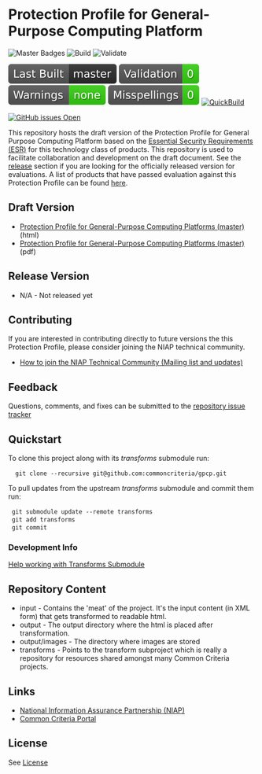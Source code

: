 Protection Profile for General-Purpose Computing Platform
===============
![Master Badges](https://img.shields.io/badge/Build-master-black.svg)
![Build](https://github.com/commoncriteria/gpcp/workflows/Build/badge.svg)
![Validate](https://github.com/commoncriteria/gpcp/workflows/Validate/badge.svg)

![Last QuickBuilt Branch](https://raw.githubusercontent.com/commoncriteria/gpcp/gh-pages/build-branch-badge.svg)
[![Validation](https://raw.githubusercontent.com/commoncriteria/gpcp/gh-pages/validation.svg)](https://github.com/commoncriteria/gpcp/blob/gh-pages/ValidationReport.txt)
[![SanityChecks](https://raw.githubusercontent.com/commoncriteria/gpcp/gh-pages/warnings.svg)](https://github.com/commoncriteria/gpcp/blob/gh-pages/SanityChecksOutput.md)
[![SpellCheck](https://raw.githubusercontent.com/commoncriteria/gpcp/gh-pages/spell-badge.svg)](https://github.com/commoncriteria/gpcp/blob/gh-pages/SpellCheckReport.txt)
[![QuickBuild](https://github.com/commoncriteria/gpcp/actions/workflows/quick_build.yml/badge.svg)](https://commoncriteria.github.io/gpcp)

[![GitHub issues Open](https://img.shields.io/github/issues/commoncriteria/gpcp.svg?maxAge=2592000)](https://github.com/commoncriteria/gpcp/issues) 


This repository hosts the draft version of the Protection Profile for General Purpose Computing Platform based on the
[Essential Security Requirements (ESR)](https://commoncriteria.github.io/pp/gpcp/gpcp-esr.html) for this technology class of
products. This repository is used to facilitate collaboration and development on the draft document.
See the [release](#Release-Version) section if you are looking for the officially released version for evaluations.
A list of products that have passed evaluation against this Protection Profile can be found [here](QQQQ).

## Draft Version
* [Protection Profile for General-Purpose Computing Platforms (master)](https://commoncriteria.github.io/gpcp/master/gpcp-release.html) (html)
* [Protection Profile for General-Purpose Computing Platforms (master)](https://commoncriteria.github.io/gpcp/master/gpcp-release.html.pdf) (pdf)

## Release Version
* N/A - Not released yet

## Contributing

If you are interested in contributing directly to future versions the this Protection Profile, please consider joining the NIAP technical community.
* [How to join the NIAP Technical Community (Mailing list and updates)](https://www.niap-ccevs.org/NIAP_Evolution/tech_communities.cfm)

## Feedback

Questions, comments, and fixes can be submitted to the [repository issue tracker](https://github.com/commoncriteria/gpcp/issues)

## Quickstart
To clone this project along with its _transforms_ submodule run:

````
  git clone --recursive git@github.com:commoncriteria/gpcp.git
````
To pull updates from the upstream _transforms_ submodule and commit them run:
````
 git submodule update --remote transforms
 git add transforms
 git commit
````

### Development Info
[Help working with Transforms Submodule](https://github.com/commoncriteria/transforms/wiki/Working-with-Transforms-as-a-Submodule)

## Repository Content
* input - Contains the 'meat' of the project. It's the input content (in XML form) that gets transformed to readable html.
* output - The output directory where the html is placed after transformation.
* output/images - The directory where images are stored
* transforms - Points to the transform subproject which is really a repository for resources shared amongst many Common Criteria projects.

## Links
* [National Information Assurance Partnership (NIAP)](https://www.niap-ccevs.org/)
* [Common Criteria Portal](https://www.commoncriteriaportal.org/)

## License
See [License](./LICENSE)
